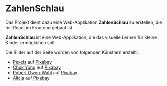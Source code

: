 # ZahlenSchlau

Das Projekt dient dazu eine Web-Applikation <b>ZahlenSchlau</b> zu erstellen, die mit React im Frontend gebaut ist. 

<b>ZahlenSchlau</b> ist eine Web-Applikation, die das visuelle Lernen für kleine Kinder ermöglichen soll. 

Die Bilder auf der Seite wurden von folgenden Künstlern erstellt:
- <a href="https://pixabay.com/de/users/pexels-2286921/?utm_source=link-attribution&utm_medium=referral&utm_campaign=image&utm_content=1866497">Pexels</a> auf <a href="https://pixabay.com/de//?utm_source=link-attribution&utm_medium=referral&utm_campaign=image&utm_content=1866497">Pixabay</a>
- <a href="https://pixabay.com/de/users/pixapopz-2873171/?utm_source=link-attribution&utm_medium=referral&utm_campaign=image&utm_content=1547018">Chuk Yong</a> auf <a href="https://pixabay.com/de//?utm_source=link-attribution&utm_medium=referral&utm_campaign=image&utm_content=1547018">Pixabay</a>
- <a href="https://pixabay.com/de/users/shutterbug75-2077322/?utm_source=link-attribution&utm_medium=referral&utm_campaign=image&utm_content=1238598">Robert Owen-Wahl</a> auf <a href="https://pixabay.com/de//?utm_source=link-attribution&utm_medium=referral&utm_campaign=image&utm_content=1238598">Pixabay</a>
- <a href="https://pixabay.com/de/users/_alicja_-5975425/?utm_source=link-attribution&utm_medium=referral&utm_campaign=image&utm_content=4014181">Alicja</a> auf <a href="https://pixabay.com/de//?utm_source=link-attribution&utm_medium=referral&utm_campaign=image&utm_content=4014181">Pixabay</a>